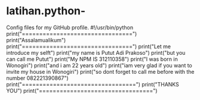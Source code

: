 # latihan.python-
Config files for my GitHub profile.
#!/usr/bin/python
print("================================")
print("Assalamualikum")
print("================================")
print("Let me introduce my selft")
print("my name is Putut Adi Prakoso")
print("but you can call me Putut")
print("My NPM IS 312110358")
print("I was born in Wonogiri")
print("and i am 22 years old")
print("iam very glad if you want to invite my house in Wonogiri")
print("so dont forget to call me before with the number 082221390867")
print("=================================")
print("THANKS YOU")
print("=================================")
